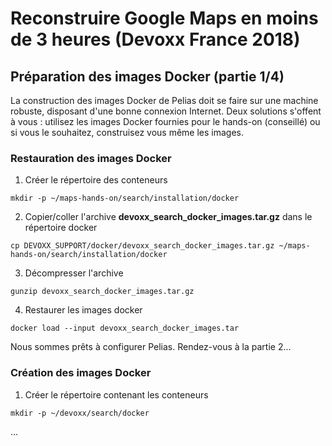 # Reconstruire Google Maps en moins de 3 heures (Devoxx France 2018)

## Préparation des images Docker (partie 1/4)
La construction des images Docker de Pelias doit se faire sur une machine robuste, disposant d'une bonne connexion Internet. Deux solutions s'offent à vous : utilisez les images Docker fournies pour le hands-on (conseillé) ou si vous le souhaitez, construisez vous même les images.

### Restauration des images Docker
1. Créer le répertoire des conteneurs
```
mkdir -p ~/maps-hands-on/search/installation/docker
```
2. Copier/coller l'archive __devoxx_search_docker_images.tar.gz__ dans le répertoire docker
```
cp DEVOXX_SUPPORT/docker/devoxx_search_docker_images.tar.gz ~/maps-hands-on/search/installation/docker
```
3. Décompresser l'archive
```
gunzip devoxx_search_docker_images.tar.gz
```
4. Restaurer les images docker
```
docker load --input devoxx_search_docker_images.tar
```
Nous sommes prêts à configurer Pelias. Rendez-vous à la partie 2...

###  Création des images Docker 
1. Créer le répertoire contenant les conteneurs
```
mkdir -p ~/devoxx/search/docker
```
...